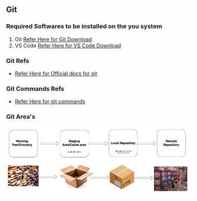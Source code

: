 Git
---

### Required  Softwares to be installed on the you system 

1. Git [Refer Here for Git Download](https://www.git-scm.com/downloads)
2. VS Code [Refer Here for VS Code Download](https://code.visualstudio.com/download)

### Git Refs

* [Refer Here for Official docs for git](https://www.atlassian.com/git/tutorials/what-is-version-control)

### Git Commands Refs

* [Refer Here for git commands](https://www.atlassian.com/git/tutorials/setting-up-a-repository)

### Git Area's 

![Preview](../images/git01.png)
